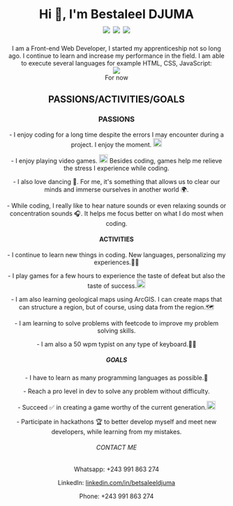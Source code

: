 <h1 align="center">Hi &#128075, I'm Bestaleel DJUMA
<div align="center>
  <h1 align="center">
    <img src="https://img.shields.io/badge/html5-%23E34F26.svg?style=for-the-badge&logo=html5&logoColor=white"/>
    <img src="https://img.shields.io/badge/css3-%231572B6.svg?style=for-the-badge&logo=css3&logoColor=white"/>
    <img src="https://img.shields.io/badge/javascript-%23323330.svg?style=for-the-badge&logo=javascript&logoColor=%23F7DF1E"/>
  </h1>
  <p align="center">
    I am a Front-end Web Developer, I started my apprenticeship not so long ago. I continue to learn and increase my performance in the field. I am able to execute several languages ​​for example HTML, CSS, JavaScript:
  <br><img src="https://skillicons.dev/icons?i=js,html,css"/>
    <br>For now
  </p>
</div>
<h2 align="center">PASSIONS/ACTIVITIES/GOALS</h2>
<h3 align="center">PASSIONS</h3>
<p align="center">- I enjoy coding for a long time despite the errors I may encounter during a project. I enjoy the moment. <img src="https://github.githubassets.com/images/icons/emoji/unicode/1f9d1-1f4bb.png?v8" width="20" height="20"/></p>
<p align="center">- I enjoy playing video games. <img src="https://github.githubassets.com/images/icons/emoji/unicode/1f3ae.png?v8" width="20" height="20"/> Besides coding, games help me relieve the stress I experience while coding.</p>
<p align="center">- I also love dancing &#128378. For me, it's something that allows us to clear our minds and immerse ourselves in another world &#127757.</p>
<p align="center">- While coding, I really like to hear nature sounds or even relaxing sounds or concentration sounds &#127911. It helps me focus better on what I do most when coding.</p>
<h4 align="center">ACTIVITIES</h4>
<p align="center">- I continue to learn new things in coding. New languages, personalizing my experiences.&#129504;&#8205;&#128187</p>
<p align="center">- I play games for a few hours to experience the taste of defeat but also the taste of success.<img src="https://github.githubassets.com/images/icons/emoji/unicode/1f3ae.png?v8" width="20" height="20"/></p>
<p align="center">- I am also learning geological maps using ArcGIS. I can create maps that can structure a region, but of course, using data from the region.&#128506</p>
<p align="center">- I am learning to solve problems with feetcode to improve my problem solving skills.</p>
<p align="center">- I am also a 50 wpm typist on any type of keyboard.&#129489;&#8205;&#128187</p>
<h5 align="center">GOALS</h5>
<p align="center">- I have to learn as many programming languages ​​as possible.&#128214</p>
<p align="center">- Reach a pro level in dev to solve any problem without difficulty.</p>
<p align="center">- Succeed &#9989 in creating a game worthy of the current generation.<img src="https://github.githubassets.com/images/icons/emoji/unicode/1f3ae.png?v8" width="20" height="20"/></p>
<p align="center">- Participate in hackathons &#127942 to better develop myself and meet new developers, while learning from my mistakes.</p>
<h6 align="center">CONTACT ME</h6>
<p align="center">Whatsapp: +243 991 863 274</p>
<p align="center">LinkedIn: <a href="linkedin.com/in/betsaleeldjuma">linkedin.com/in/betsaleeldjuma</a></p>
<p align="center">Phone: +243 991 863 274</p>
